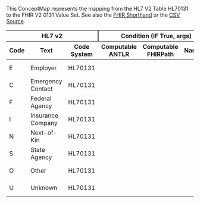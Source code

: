 
This ConceptMap represents the mapping from the HL7 V2 Table HL70131 to the FHIR V2 0131 Value Set. See also the <a href='https://github.com/HL7/v2-to-fhir/blob/master/tank/Table HL70131 to V2 0131.fsh'>FHIR Shorthand</a> or the <a href='https://github.com/HL7/v2-to-fhir/blob/master/mappings/codesystems/HL7 Concept Map_ Contact Role - Sheet1.csv'>CSV Source</a>.
<table class='grid'><thead>
<tr><th colspan='3' style='border-right: 2px solid black;'>HL7 v2</th><th colspan='3' style='border-right: 2px solid black;'>Condition (IF True, args)</th><th colspan='4'>HL7 FHIR</th><th>Comments</th></tr>
<tr><th>Code</th><th>Text</th><th>Code System</th><th>Computable ANTLR</th><th>Computable FHIRPath</th><th>Narrative</th><th>Code</th><th>&#xA0;</th><th>Display</th><th>Code System</th><th>&#xA0;</th></tr></thead>
<tbody>
<tr><td>E</td><td>Employer</td><td style='border-right: 2px'>HL70131</td><td></td><td></td><td style='border-right: 2px'></td><td>E</td><td></td><td>Employer</td><td>http://terminology.hl7.org/CodeSystem/v2-0131</td><td></td></tr>
<tr><td>C</td><td>Emergency Contact</td><td style='border-right: 2px'>HL70131</td><td></td><td></td><td style='border-right: 2px'></td><td>C</td><td></td><td>Emergency Contact</td><td>http://terminology.hl7.org/CodeSystem/v2-0131</td><td></td></tr>
<tr><td>F</td><td>Federal Agency</td><td style='border-right: 2px'>HL70131</td><td></td><td></td><td style='border-right: 2px'></td><td>F</td><td></td><td>Federal Agency</td><td>http://terminology.hl7.org/CodeSystem/v2-0131</td><td></td></tr>
<tr><td>I</td><td>Insurance Company</td><td style='border-right: 2px'>HL70131</td><td></td><td></td><td style='border-right: 2px'></td><td>I</td><td></td><td>Insurance Company</td><td>http://terminology.hl7.org/CodeSystem/v2-0131</td><td></td></tr>
<tr><td>N</td><td>Next-of-Kin</td><td style='border-right: 2px'>HL70131</td><td></td><td></td><td style='border-right: 2px'></td><td>N</td><td></td><td>Next-of-Kin</td><td>http://terminology.hl7.org/CodeSystem/v2-0131</td><td></td></tr>
<tr><td>S</td><td>State Agency</td><td style='border-right: 2px'>HL70131</td><td></td><td></td><td style='border-right: 2px'></td><td>S</td><td></td><td>State Agency</td><td>http://terminology.hl7.org/CodeSystem/v2-0131</td><td></td></tr>
<tr><td>O</td><td>Other</td><td style='border-right: 2px'>HL70131</td><td></td><td></td><td style='border-right: 2px'></td><td>O</td><td></td><td>Other</td><td>http://terminology.hl7.org/CodeSystem/v2-0131</td><td></td></tr>
<tr><td>U</td><td>Unknown</td><td style='border-right: 2px'>HL70131</td><td></td><td></td><td style='border-right: 2px'></td><td>U</td><td></td><td>Unknown</td><td>http://terminology.hl7.org/CodeSystem/v2-0131</td><td></td></tr>
</tbody></table>
